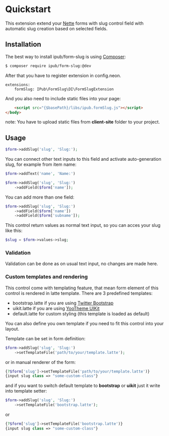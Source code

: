 # Quickstart

This extension extend your [Nette](http://nette.org) forms with slug control field with automatic slug creation based on selected fields.

## Installation

The best way to install ipub/form-slug is using [Composer](http://getcomposer.org/):

```sh
$ composer require ipub/form-slug:@dev
```

After that you have to register extension in config.neon.

```neon
extensions:
	formSlug: IPub\FormSlug\DI\FormSlugExtension
```

And you also need to include static files into your page:

```html
	<script src="{$basePath}/libs/ipub.formSlug.js"></script>
</body>
```

note: You have to upload static files from **client-site** folder to your project.

## Usage

```php
$form->addSlug('slug', 'Slug:');
```

You can connect other text inputs to this field and activate auto-generation slug, for example from item name:

```php
$form->addText('name', 'Name:')

$form->addSlug('slug', 'Slug:')
	->addField($form['name']);
```

You can add more than one field:

```php
$form->addSlug('slug', 'Slug:')
	->addField($form['name'])
	->addField($form['subname']);
```

This control return values as normal text input, so you can acces your slug like this:

```php
$slug = $form->values->slug;
```

### Validation

Validation can be done as on usual text input, no changes are made here.

### Custom templates and rendering

This control come with templating feature, that mean form element of this control is rendered in latte template. There are 3 predefined templates:

* bootstrap.latte if you are using [Twitter Bootstrap](http://getbootstrap.com/)
* uikit.latte if you are using [YooTheme UIKit](http://getuikit.com/)
* default.latte for custom styling (this template is loaded as default)

You can also define you own template if you need to fit this control into your layout.

Template can be set in form definition:

```php
$form->addSlug('slug', 'Slug:')
	->setTemplateFile('path/to/your/template.latte');
```

or in manual renderer of the form:

```php
{?$form['slug']->setTemplateFile('path/to/your/template.latte')}
{input slug class => "some-custom-class"}
```

and if you want to switch default template to **bootstrap** or **uikit** just it write into template setter:

```php
$form->addSlug('slug', 'Slug:')
	->setTemplateFile('bootstrap.latte');
```

or

```php
{?$form['slug']->setTemplateFile('bootstrap.latte')}
{input slug class => "some-custom-class"}
```
